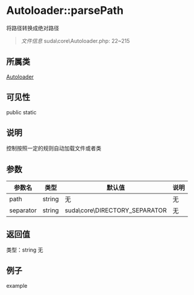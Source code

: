 # Autoloader::parsePath
将路径转换成绝对路径
> *文件信息* suda\core\Autoloader.php: 22~215
## 所属类 

[Autoloader](../Autoloader.md)

## 可见性

  public  static
## 说明

控制按照一定的规则自动加载文件或者类

## 参数

| 参数名 | 类型 | 默认值 | 说明 |
|--------|-----|-------|-------|
| path |  string | 无 | 无 |
| separator |  string | suda\core\DIRECTORY_SEPARATOR | 无 |

## 返回值
类型：string
无

## 例子

example